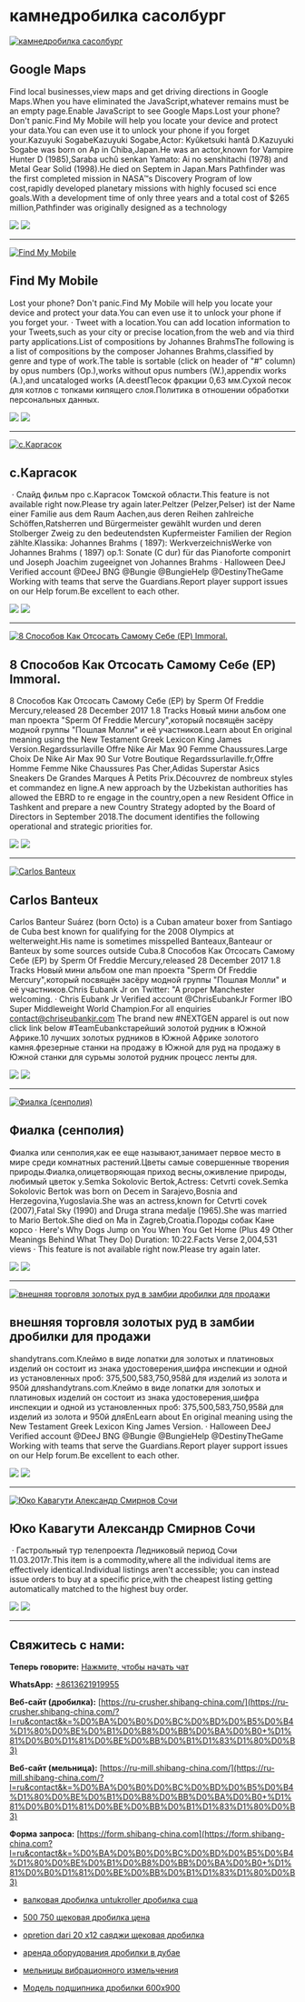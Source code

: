 # камнедробилка сасолбург

<a href="https://swt.shibang-china.com/?l=ru&img&k=%D0%BA%D0%B0%D0%BC%D0%BD%D0%B5%D0%B4%D1%80%D0%BE%D0%B1%D0%B8%D0%BB%D0%BA%D0%B0+%D1%81%D0%B0%D1%81%D0%BE%D0%BB%D0%B1%D1%83%D1%80%D0%B3" target="_blank">![камнедробилка сасолбург](http://static.shibang-china.com/all-800x300/882.jpg)</a>

## Google Maps
Find local businesses,view maps and get driving directions in Google Maps.When you have eliminated the JavaScript,whatever remains must be an empty page.Enable JavaScript to see Google Maps.Lost your phone? Don't panic.Find My Mobile will help you locate your device and protect your data.You can even use it to unlock your phone if you forget your.Kazuyuki SogabeKazuyuki Sogabe,Actor: Ky&#251;ketsuki hant&#226; D.Kazuyuki Sogabe was born on Ap in Chiba,Japan.He was an actor,known for Vampire Hunter D (1985),Saraba uch&#251; senkan Yamato: Ai no senshitachi (1978) and Metal Gear Solid (1998).He died on Septem in Japan.Mars Pathfinder was the first completed mission in NASA™s Discovery Program of low cost,rapidly developed planetary missions with highly focused sci ence goals.With a development time of only three years and a total cost of $265 million,Pathfinder was originally designed as a technology


<a href="https://whatsapp.shibangsoft.com/WhatsApp.php" target="_blank" title="WhatsApp">![](http://static.shibang-china.com/icon/whatsapp.png)</a> <a href="https://swt.shibang-china.com/?l=ru&icon&k=%D0%BA%D0%B0%D0%BC%D0%BD%D0%B5%D0%B4%D1%80%D0%BE%D0%B1%D0%B8%D0%BB%D0%BA%D0%B0+%D1%81%D0%B0%D1%81%D0%BE%D0%BB%D0%B1%D1%83%D1%80%D0%B3" target="_blank">![](http://static.shibang-china.com/icon/chat-ru.png)</a>

---

<a href="https://swt.shibang-china.com/?l=ru&img&k=%D0%BA%D0%B0%D0%BC%D0%BD%D0%B5%D0%B4%D1%80%D0%BE%D0%B1%D0%B8%D0%BB%D0%BA%D0%B0+%D1%81%D0%B0%D1%81%D0%BE%D0%BB%D0%B1%D1%83%D1%80%D0%B3" target="_blank">![Find My Mobile](http://static.shibang-china.com/all-800x300/554.jpg)</a>

## Find My Mobile
Lost your phone? Don't panic.Find My Mobile will help you locate your device and protect your data.You can even use it to unlock your phone if you forget your.&nbsp;&#0183;&#32;Tweet with a location.You can add location information to your Tweets,such as your city or precise location,from the web and via third party applications.List of compositions by Johannes BrahmsThe following is a list of compositions by the composer Johannes Brahms,classified by genre and type of work.The table is sortable (click on header of &quot;#&quot; column) by opus numbers (Op.),works without opus numbers (W.),appendix works (A.),and uncataloged works (A.deestПесок фракции 0,63 мм.Сухой песок для котлов с топками кипящего слоя.Политика в отношении обработки персональных данных.


<a href="https://whatsapp.shibangsoft.com/WhatsApp.php" target="_blank" title="WhatsApp">![](http://static.shibang-china.com/icon/whatsapp.png)</a> <a href="https://swt.shibang-china.com/?l=ru&icon&k=%D0%BA%D0%B0%D0%BC%D0%BD%D0%B5%D0%B4%D1%80%D0%BE%D0%B1%D0%B8%D0%BB%D0%BA%D0%B0+%D1%81%D0%B0%D1%81%D0%BE%D0%BB%D0%B1%D1%83%D1%80%D0%B3" target="_blank">![](http://static.shibang-china.com/icon/chat-ru.png)</a>

---

<a href="https://swt.shibang-china.com/?l=ru&img&k=%D0%BA%D0%B0%D0%BC%D0%BD%D0%B5%D0%B4%D1%80%D0%BE%D0%B1%D0%B8%D0%BB%D0%BA%D0%B0+%D1%81%D0%B0%D1%81%D0%BE%D0%BB%D0%B1%D1%83%D1%80%D0%B3" target="_blank">![с.Каргасок](http://static.shibang-china.com/all-800x300/1272.jpg)</a>

## с.Каргасок
&nbsp;&#0183;&#32;Слайд фильм про с.Каргасок Томской области.This feature is not available right now.Please try again later.Peltzer (Pelzer,Pelser) ist der Name einer Familie aus dem Raum Aachen,aus deren Reihen zahlreiche Sch&#246;ffen,Ratsherren und B&#252;rgermeister gew&#228;hlt wurden und deren Stolberger Zweig zu den bedeutendsten Kupfermeister Familien der Region z&#228;hlte.Klassika: Johannes Brahms ( 1897): WerkverzeichnisWerke von Johannes Brahms ( 1897) op.1: Sonate (C dur) f&#252;r das Pianoforte componirt und Joseph Joachim zugeeignet von Johannes Brahms&nbsp;&#0183;&#32;Halloween DeeJ Verified account @DeeJ BNG @Bungie @BungieHelp @DestinyTheGame Working with teams that serve the Guardians.Report player support issues on our Help forum.Be excellent to each other.


<a href="https://whatsapp.shibangsoft.com/WhatsApp.php" target="_blank" title="WhatsApp">![](http://static.shibang-china.com/icon/whatsapp.png)</a> <a href="https://swt.shibang-china.com/?l=ru&icon&k=%D0%BA%D0%B0%D0%BC%D0%BD%D0%B5%D0%B4%D1%80%D0%BE%D0%B1%D0%B8%D0%BB%D0%BA%D0%B0+%D1%81%D0%B0%D1%81%D0%BE%D0%BB%D0%B1%D1%83%D1%80%D0%B3" target="_blank">![](http://static.shibang-china.com/icon/chat-ru.png)</a>

---

<a href="https://swt.shibang-china.com/?l=ru&img&k=%D0%BA%D0%B0%D0%BC%D0%BD%D0%B5%D0%B4%D1%80%D0%BE%D0%B1%D0%B8%D0%BB%D0%BA%D0%B0+%D1%81%D0%B0%D1%81%D0%BE%D0%BB%D0%B1%D1%83%D1%80%D0%B3" target="_blank">![8 Способов Как Отсосать Самому Себе (EP) Immoral.](http://static.shibang-china.com/all-800x300/513.jpg)</a>

## 8 Способов Как Отсосать Самому Себе (EP) Immoral.
8 Способов Как Отсосать Самому Себе (EP) by Sperm Of Freddie Mercury,released 28 December 2017 1.8 Tracks Новый мини альбом one man проекта &quot;Sperm Of Freddie Mercury&quot;,который посвящён засёру модной группы &quot;Пошлая Молли&quot; и её участников.Learn about En original meaning using the New Testament Greek Lexicon King James Version.Regardssurlaville Offre Nike Air Max 90 Femme Chaussures.Large Choix De Nike Air Max 90 Sur Votre Boutique Regardssurlaville.fr,Offre Homme Femme Nike Chaussures Pas Cher,Adidas Superstar Asics Sneakers De Grandes Marques &#192; Petits Prix.D&#233;couvrez de nombreux styles et commandez en ligne.A new approach by the Uzbekistan authorities has allowed the EBRD to re engage in the country,open a new Resident Office in Tashkent and prepare a new Country Strategy adopted by the Board of Directors in September 2018.The document identifies the following operational and strategic priorities for.


<a href="https://whatsapp.shibangsoft.com/WhatsApp.php" target="_blank" title="WhatsApp">![](http://static.shibang-china.com/icon/whatsapp.png)</a> <a href="https://swt.shibang-china.com/?l=ru&icon&k=%D0%BA%D0%B0%D0%BC%D0%BD%D0%B5%D0%B4%D1%80%D0%BE%D0%B1%D0%B8%D0%BB%D0%BA%D0%B0+%D1%81%D0%B0%D1%81%D0%BE%D0%BB%D0%B1%D1%83%D1%80%D0%B3" target="_blank">![](http://static.shibang-china.com/icon/chat-ru.png)</a>

---

<a href="https://swt.shibang-china.com/?l=ru&img&k=%D0%BA%D0%B0%D0%BC%D0%BD%D0%B5%D0%B4%D1%80%D0%BE%D0%B1%D0%B8%D0%BB%D0%BA%D0%B0+%D1%81%D0%B0%D1%81%D0%BE%D0%BB%D0%B1%D1%83%D1%80%D0%B3" target="_blank">![Carlos Banteux](http://static.shibang-china.com/all-800x300/594.jpg)</a>

## Carlos Banteux
Carlos Banteur Su&#225;rez (born Octo) is a Cuban amateur boxer from Santiago de Cuba best known for qualifying for the 2008 Olympics at welterweight.His name is sometimes misspelled Banteaux,Banteaur or Banteux by some sources outside Cuba.8 Способов Как Отсосать Самому Себе (EP) by Sperm Of Freddie Mercury,released 28 December 2017 1.8 Tracks Новый мини альбом one man проекта &quot;Sperm Of Freddie Mercury&quot;,который посвящён засёру модной группы &quot;Пошлая Молли&quot; и её участников.Chris Eubank Jr on Twitter: &quot;A proper Manchester welcoming.&nbsp;&#0183;&#32;Chris Eubank Jr Verified account @ChrisEubankJr Former IBO Super Middleweight World Champion.For all enquiries contact@chriseubankjr.com The brand new #NEXTGEN apparel is out now click link below #TeamEubankстарейший золотой рудник в Южной Африке.10 лучших золотых рудников в Южной Африке золотого камня.фрезерные станки на продажу в Южной для руд на продажу в Южной станки для сурьмы золотой рудник процесс ленты для.


<a href="https://whatsapp.shibangsoft.com/WhatsApp.php" target="_blank" title="WhatsApp">![](http://static.shibang-china.com/icon/whatsapp.png)</a> <a href="https://swt.shibang-china.com/?l=ru&icon&k=%D0%BA%D0%B0%D0%BC%D0%BD%D0%B5%D0%B4%D1%80%D0%BE%D0%B1%D0%B8%D0%BB%D0%BA%D0%B0+%D1%81%D0%B0%D1%81%D0%BE%D0%BB%D0%B1%D1%83%D1%80%D0%B3" target="_blank">![](http://static.shibang-china.com/icon/chat-ru.png)</a>

---

<a href="https://swt.shibang-china.com/?l=ru&img&k=%D0%BA%D0%B0%D0%BC%D0%BD%D0%B5%D0%B4%D1%80%D0%BE%D0%B1%D0%B8%D0%BB%D0%BA%D0%B0+%D1%81%D0%B0%D1%81%D0%BE%D0%BB%D0%B1%D1%83%D1%80%D0%B3" target="_blank">![Фиалка (сенполия)](http://static.shibang-china.com/all-800x300/1258.jpg)</a>

## Фиалка (сенполия)
Фиалка или сенполия,как ее еще называют,занимает первое место в мире среди комнатных растений.Цветы самые совершенные творения природы.Фиалка,олицетворяющая приход весны,оживление природы, любимый цветок у.Semka Sokolovic Bertok,Actress: Cetvrti covek.Semka Sokolovic Bertok was born on Decem in Sarajevo,Bosnia and Herzegovina,Yugoslavia.She was an actress,known for Cetvrti covek (2007),Fatal Sky (1990) and Druga strana medalje (1965).She was married to Mario Bertok.She died on Ma in Zagreb,Croatia.Породы собак Кане корсо&nbsp;&#0183;&#32;Here's Why Dogs Jump on You When You Get Home (Plus 49 Other Meanings Behind What They Do) Duration: 10:22.Facts Verse 2,004,531 views&nbsp;&#0183;&#32;This feature is not available right now.Please try again later.


<a href="https://whatsapp.shibangsoft.com/WhatsApp.php" target="_blank" title="WhatsApp">![](http://static.shibang-china.com/icon/whatsapp.png)</a> <a href="https://swt.shibang-china.com/?l=ru&icon&k=%D0%BA%D0%B0%D0%BC%D0%BD%D0%B5%D0%B4%D1%80%D0%BE%D0%B1%D0%B8%D0%BB%D0%BA%D0%B0+%D1%81%D0%B0%D1%81%D0%BE%D0%BB%D0%B1%D1%83%D1%80%D0%B3" target="_blank">![](http://static.shibang-china.com/icon/chat-ru.png)</a>

---

<a href="https://swt.shibang-china.com/?l=ru&img&k=%D0%BA%D0%B0%D0%BC%D0%BD%D0%B5%D0%B4%D1%80%D0%BE%D0%B1%D0%B8%D0%BB%D0%BA%D0%B0+%D1%81%D0%B0%D1%81%D0%BE%D0%BB%D0%B1%D1%83%D1%80%D0%B3" target="_blank">![внешняя торговля золотых руд в замбии дробилки для продажи](http://static.shibang-china.com/all-800x300/236.jpg)</a>

## внешняя торговля золотых руд в замбии дробилки для продажи
shandytrans.com.Клеймо в виде лопатки для золотых и платиновых изделий он состоит из знака удостоверения,шифра инспекции и одной из установленных проб: 375,500,583,750,958й для изделий из золота и 950й дляshandytrans.com.Клеймо в виде лопатки для золотых и платиновых изделий он состоит из знака удостоверения,шифра инспекции и одной из установленных проб: 375,500,583,750,958й для изделий из золота и 950й дляEnLearn about En original meaning using the New Testament Greek Lexicon King James Version.&nbsp;&#0183;&#32;Halloween DeeJ Verified account @DeeJ BNG @Bungie @BungieHelp @DestinyTheGame Working with teams that serve the Guardians.Report player support issues on our Help forum.Be excellent to each other.


<a href="https://whatsapp.shibangsoft.com/WhatsApp.php" target="_blank" title="WhatsApp">![](http://static.shibang-china.com/icon/whatsapp.png)</a> <a href="https://swt.shibang-china.com/?l=ru&icon&k=%D0%BA%D0%B0%D0%BC%D0%BD%D0%B5%D0%B4%D1%80%D0%BE%D0%B1%D0%B8%D0%BB%D0%BA%D0%B0+%D1%81%D0%B0%D1%81%D0%BE%D0%BB%D0%B1%D1%83%D1%80%D0%B3" target="_blank">![](http://static.shibang-china.com/icon/chat-ru.png)</a>

---

<a href="https://swt.shibang-china.com/?l=ru&img&k=%D0%BA%D0%B0%D0%BC%D0%BD%D0%B5%D0%B4%D1%80%D0%BE%D0%B1%D0%B8%D0%BB%D0%BA%D0%B0+%D1%81%D0%B0%D1%81%D0%BE%D0%BB%D0%B1%D1%83%D1%80%D0%B3" target="_blank">![Юко Кавагути Александр Смирнов Сочи](http://static.shibang-china.com/all-800x300/1110.jpg)</a>

## Юко Кавагути Александр Смирнов Сочи
&nbsp;&#0183;&#32;Гастрольный тур телепроекта Ледниковый период Сочи 11.03.2017г.This item is a commodity,where all the individual items are effectively identical.Individual listings aren't accessible; you can instead issue orders to buy at a specific price,with the cheapest listing getting automatically matched to the highest buy order.

<a href="https://whatsapp.shibangsoft.com/WhatsApp.php" target="_blank" title="WhatsApp">![](http://static.shibang-china.com/icon/whatsapp.png)</a> <a href="https://swt.shibang-china.com/?l=ru&icon&k=%D0%BA%D0%B0%D0%BC%D0%BD%D0%B5%D0%B4%D1%80%D0%BE%D0%B1%D0%B8%D0%BB%D0%BA%D0%B0+%D1%81%D0%B0%D1%81%D0%BE%D0%BB%D0%B1%D1%83%D1%80%D0%B3" target="_blank">![](http://static.shibang-china.com/icon/chat-ru.png)</a>

---
## Свяжитесь с нами:

**Теперь говорите:** [Нажмите, чтобы начать чат](https://swt.shibang-china.com?l=ru&contact&k=%D0%BA%D0%B0%D0%BC%D0%BD%D0%B5%D0%B4%D1%80%D0%BE%D0%B1%D0%B8%D0%BB%D0%BA%D0%B0+%D1%81%D0%B0%D1%81%D0%BE%D0%BB%D0%B1%D1%83%D1%80%D0%B3)

**WhatsApp:**  [+8613621919955](https://whatsapp.shibangsoft.com/WhatsApp.php)

**Веб-сайт (дробилка):** [https://ru-crusher.shibang-china.com/](https://ru-crusher.shibang-china.com/?l=ru&contact&k=%D0%BA%D0%B0%D0%BC%D0%BD%D0%B5%D0%B4%D1%80%D0%BE%D0%B1%D0%B8%D0%BB%D0%BA%D0%B0+%D1%81%D0%B0%D1%81%D0%BE%D0%BB%D0%B1%D1%83%D1%80%D0%B3)

**Веб-сайт (мельница):** [https://ru-mill.shibang-china.com/](https://ru-mill.shibang-china.com/?l=ru&contact&k=%D0%BA%D0%B0%D0%BC%D0%BD%D0%B5%D0%B4%D1%80%D0%BE%D0%B1%D0%B8%D0%BB%D0%BA%D0%B0+%D1%81%D0%B0%D1%81%D0%BE%D0%BB%D0%B1%D1%83%D1%80%D0%B3)

**Форма запроса:** [https://form.shibang-china.com](https://form.shibang-china.com?l=ru&contact&k=%D0%BA%D0%B0%D0%BC%D0%BD%D0%B5%D0%B4%D1%80%D0%BE%D0%B1%D0%B8%D0%BB%D0%BA%D0%B0+%D1%81%D0%B0%D1%81%D0%BE%D0%BB%D0%B1%D1%83%D1%80%D0%B3)

* [валковая дробилка untukroller дробилка сша](../133/%D0%B2%D0%B0%D0%BB%D0%BA%D0%BE%D0%B2%D0%B0%D1%8F%20%D0%B4%D1%80%D0%BE%D0%B1%D0%B8%D0%BB%D0%BA%D0%B0%20untukroller%20%D0%B4%D1%80%D0%BE%D0%B1%D0%B8%D0%BB%D0%BA%D0%B0%20%D1%81%D1%88%D0%B0.md)

* [500 750 щековая дробилка цена](../132/500%20750%20%D1%89%D0%B5%D0%BA%D0%BE%D0%B2%D0%B0%D1%8F%20%D0%B4%D1%80%D0%BE%D0%B1%D0%B8%D0%BB%D0%BA%D0%B0%20%D1%86%D0%B5%D0%BD%D0%B0.md)

* [opretion dari 20 x12 саяджи щековая дробилка](../135/opretion%20dari%2020%20x12%20%D1%81%D0%B0%D1%8F%D0%B4%D0%B6%D0%B8%20%D1%89%D0%B5%D0%BA%D0%BE%D0%B2%D0%B0%D1%8F%20%D0%B4%D1%80%D0%BE%D0%B1%D0%B8%D0%BB%D0%BA%D0%B0.md)

* [аренда оборудования дробилки в дубае](../132/%D0%B0%D1%80%D0%B5%D0%BD%D0%B4%D0%B0%20%D0%BE%D0%B1%D0%BE%D1%80%D1%83%D0%B4%D0%BE%D0%B2%D0%B0%D0%BD%D0%B8%D1%8F%20%D0%B4%D1%80%D0%BE%D0%B1%D0%B8%D0%BB%D0%BA%D0%B8%20%D0%B2%20%D0%B4%D1%83%D0%B1%D0%B0%D0%B5.md)

* [мельницы вибрационного измельчения](../135/%D0%BC%D0%B5%D0%BB%D1%8C%D0%BD%D0%B8%D1%86%D1%8B%20%D0%B2%D0%B8%D0%B1%D1%80%D0%B0%D1%86%D0%B8%D0%BE%D0%BD%D0%BD%D0%BE%D0%B3%D0%BE%20%D0%B8%D0%B7%D0%BC%D0%B5%D0%BB%D1%8C%D1%87%D0%B5%D0%BD%D0%B8%D1%8F.md)

* [Модель подшипника дробилки 600x900](../131/%D0%9C%D0%BE%D0%B4%D0%B5%D0%BB%D1%8C%20%D0%BF%D0%BE%D0%B4%D1%88%D0%B8%D0%BF%D0%BD%D0%B8%D0%BA%D0%B0%20%D0%B4%D1%80%D0%BE%D0%B1%D0%B8%D0%BB%D0%BA%D0%B8%20600x900.md)